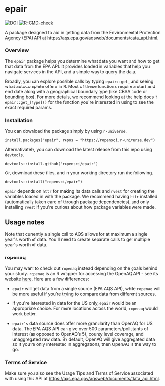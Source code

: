 # epair

<!-- badges: start -->
[![DOI](https://zenodo.org/badge/DOI/10.5281/zenodo.4309792.svg)](https://doi.org/10.5281/zenodo.4309792)
[![R-CMD-check](https://github.com/ropensci/epair/workflows/R-CMD-check/badge.svg)](https://github.com/ropensci/epair/actions)
<!-- badges: end -->

A package designed to aid in getting data from the Environmental Protection Agency (EPA) API at
https://aqs.epa.gov/aqsweb/documents/data_api.html.

### Overview

The `epair` package helps you determine what data you want and how to get that data from the EPA API.
It provides loaded in variables that help you navigate services in the API, and a simple way to query the data.

Broadly, you can explore possible calls by typing `epair::get_` and seeing what autocomplete offers in R. 
Most of these functions require a start and end date along with a geographical boundary type (like CBSA code or bounding box). For more details, we recommend looking at the help docs `?epair::get_[type]()` for the function you're interested in using to see the exact required params.

### Installation

You can download the package simply by using `r-universe`. 

```
install.packages("epair", repos = "https://ropensci.r-universe.dev")
````

Alternativately, you can download the latest release from this repo using `devtools`. 

```
devtools::install.github("ropensci/epair")
```

Or, download these files, and in your working directory run the following.

```
devtools::install("ropensci/epair")
```

`epair` depends on `httr` for making its data calls and `rvest` for creating the variables loaded in with the package. We recommend having `httr` installed (automatically taken care of through package dependencies), and only installing `rvest` if you're curious about how package variables were made.

## Usage notes

Note that currently a single call to AQS allows for at maximum a single year's worth of data. You'll need to create separate calls to get multiple year's worth of data.

### ropenaq

You may want to check out `ropenaq` instead depending on the goals behind your study. `ropenaq` is an R wrapper for accessing the OpenAQ API - see its website [here](https://docs.ropensci.org/ropenaq/). Here are a few differences:

* `epair` will get data from a single source (EPA AQS API), while `ropenaq` will be more useful if you’re trying to compare data from different sources.

* If you're interested in data for the US only, `epair` would be an appropriate choice. For more locations across the world, `ropenaq` would work better. 

* `epair’s` data source does offer more granularity than OpenAQ for US data. The EPA AQS API can give over 500 parameters/pollutants of interest (as opposed to OpenAQ’s 5), county level coverage, and unaggregated raw data. By default, OpenAQ will give aggregated data so if you're only interested in aggregations, then OpenAQ is the way to go. 

### Terms of Service

Make sure you also see the Usage Tips and Terms of Service associated with using this API at https://aqs.epa.gov/aqsweb/documents/data_api.html. 